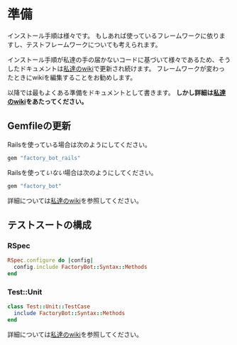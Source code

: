# 準備

インストール手順は様々です。
もしあれば使っているフレームワークに依りますし、テストフレームワークについても考えられます。

インストール手順が私達の手の届かないコードに基づいて様々であるため、そうしたドキュメントは[私達のwiki][our wiki]で更新され続けます。
フレームワークが変わったときにwikiを編集することをお勧めします。

以降では最もよくある準備をドキュメントとして書きます。
**しかし詳細は[私達のwiki][our wiki]をあたってください。**

[our wiki]: https://github.com/thoughtbot/factory_bot/wiki/Installation

## Gemfileの更新

Railsを使っている場合は次のようにしてください。

```ruby
gem "factory_bot_rails"
```

Railsを使って*いない*場合は次のようにしてください。

```ruby
gem "factory_bot"
```

詳細については[私達のwiki][our wiki]を参照してください。

## テストスートの構成

### RSpec

```ruby
RSpec.configure do |config|
  config.include FactoryBot::Syntax::Methods
end
```

### Test::Unit

```ruby
class Test::Unit::TestCase
  include FactoryBot::Syntax::Methods
end
```

詳細については[私達のwiki][our wiki]を参照してください。
